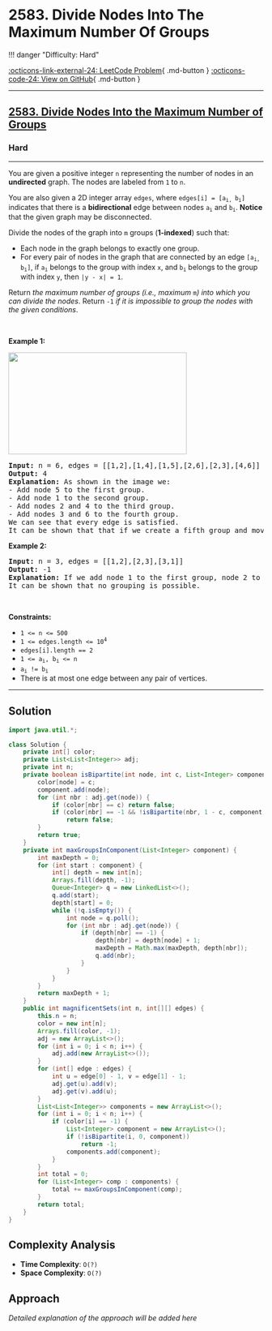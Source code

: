 # 2583. Divide Nodes Into The Maximum Number Of Groups

!!! danger "Difficulty: Hard"

[:octicons-link-external-24: LeetCode Problem](https://leetcode.com/problems/divide-nodes-into-the-maximum-number-of-groups/){ .md-button }
[:octicons-code-24: View on GitHub](https://github.com/RAJ8664/Leetcode/tree/master/2583-divide-nodes-into-the-maximum-number-of-groups){ .md-button }

---

<h2><a href="https://leetcode.com/problems/divide-nodes-into-the-maximum-number-of-groups">2583. Divide Nodes Into the Maximum Number of Groups</a></h2><h3>Hard</h3><hr><p>You are given a positive integer <code>n</code> representing the number of nodes in an <strong>undirected</strong> graph. The nodes are labeled from <code>1</code> to <code>n</code>.</p>

<p>You are also given a 2D integer array <code>edges</code>, where <code>edges[i] = [a<sub>i, </sub>b<sub>i</sub>]</code> indicates that there is a <strong>bidirectional</strong> edge between nodes <code>a<sub>i</sub></code> and <code>b<sub>i</sub></code>. <strong>Notice</strong> that the given graph may be disconnected.</p>

<p>Divide the nodes of the graph into <code>m</code> groups (<strong>1-indexed</strong>) such that:</p>

<ul>
	<li>Each node in the graph belongs to exactly one group.</li>
	<li>For every pair of nodes in the graph that are connected by an edge <code>[a<sub>i, </sub>b<sub>i</sub>]</code>, if <code>a<sub>i</sub></code> belongs to the group with index <code>x</code>, and <code>b<sub>i</sub></code> belongs to the group with index <code>y</code>, then <code>|y - x| = 1</code>.</li>
</ul>

<p>Return <em>the maximum number of groups (i.e., maximum </em><code>m</code><em>) into which you can divide the nodes</em>. Return <code>-1</code> <em>if it is impossible to group the nodes with the given conditions</em>.</p>

<p>&nbsp;</p>
<p><strong class="example">Example 1:</strong></p>
<img alt="" src="https://assets.leetcode.com/uploads/2022/10/13/example1.png" style="width: 352px; height: 201px;" />
<pre>
<strong>Input:</strong> n = 6, edges = [[1,2],[1,4],[1,5],[2,6],[2,3],[4,6]]
<strong>Output:</strong> 4
<strong>Explanation:</strong> As shown in the image we:
- Add node 5 to the first group.
- Add node 1 to the second group.
- Add nodes 2 and 4 to the third group.
- Add nodes 3 and 6 to the fourth group.
We can see that every edge is satisfied.
It can be shown that that if we create a fifth group and move any node from the third or fourth group to it, at least on of the edges will not be satisfied.
</pre>

<p><strong class="example">Example 2:</strong></p>

<pre>
<strong>Input:</strong> n = 3, edges = [[1,2],[2,3],[3,1]]
<strong>Output:</strong> -1
<strong>Explanation:</strong> If we add node 1 to the first group, node 2 to the second group, and node 3 to the third group to satisfy the first two edges, we can see that the third edge will not be satisfied.
It can be shown that no grouping is possible.
</pre>

<p>&nbsp;</p>
<p><strong>Constraints:</strong></p>

<ul>
	<li><code>1 &lt;= n &lt;= 500</code></li>
	<li><code>1 &lt;= edges.length &lt;= 10<sup>4</sup></code></li>
	<li><code>edges[i].length == 2</code></li>
	<li><code>1 &lt;= a<sub>i</sub>, b<sub>i</sub> &lt;= n</code></li>
	<li><code>a<sub>i</sub> != b<sub>i</sub></code></li>
	<li>There is at most one edge between any pair of vertices.</li>
</ul>


---

## Solution

```java
import java.util.*;

class Solution {
    private int[] color; 
    private List<List<Integer>> adj;
    private int n; 
    private boolean isBipartite(int node, int c, List<Integer> component) {
        color[node] = c;
        component.add(node);
        for (int nbr : adj.get(node)) {
            if (color[nbr] == c) return false; 
            if (color[nbr] == -1 && !isBipartite(nbr, 1 - c, component)) 
                return false;
        }
        return true;
    }
    private int maxGroupsInComponent(List<Integer> component) {
        int maxDepth = 0;
        for (int start : component) {
            int[] depth = new int[n];
            Arrays.fill(depth, -1);
            Queue<Integer> q = new LinkedList<>();
            q.add(start);
            depth[start] = 0;
            while (!q.isEmpty()) {
                int node = q.poll();
                for (int nbr : adj.get(node)) {
                    if (depth[nbr] == -1) {
                        depth[nbr] = depth[node] + 1;
                        maxDepth = Math.max(maxDepth, depth[nbr]);
                        q.add(nbr);
                    }
                }
            }
        }
        return maxDepth + 1;
    }
    public int magnificentSets(int n, int[][] edges) {
        this.n = n;
        color = new int[n];
        Arrays.fill(color, -1);
        adj = new ArrayList<>();
        for (int i = 0; i < n; i++) {
            adj.add(new ArrayList<>());
        }
        for (int[] edge : edges) {
            int u = edge[0] - 1, v = edge[1] - 1;
            adj.get(u).add(v);
            adj.get(v).add(u);
        }
        List<List<Integer>> components = new ArrayList<>();
        for (int i = 0; i < n; i++) {
            if (color[i] == -1) {
                List<Integer> component = new ArrayList<>();
                if (!isBipartite(i, 0, component)) 
                    return -1; 
                components.add(component);
            }
        }
        int total = 0;
        for (List<Integer> comp : components) {
            total += maxGroupsInComponent(comp);
        }
        return total;
    }
}
```

## Complexity Analysis

- **Time Complexity**: `O(?)`
- **Space Complexity**: `O(?)`

## Approach

*Detailed explanation of the approach will be added here*

